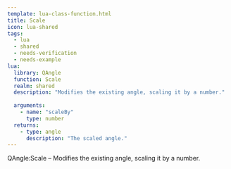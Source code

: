 ```yaml
---
template: lua-class-function.html
title: Scale
icon: lua-shared
tags:
  - lua
  - shared
  - needs-verification
  - needs-example
lua:
  library: QAngle
  function: Scale
  realm: shared
  description: "Modifies the existing angle, scaling it by a number."
  
  arguments:
    - name: "scaleBy"
      type: number
  returns:
    - type: angle
      description: "The scaled angle."
---
```


<div class="lua__search__keywords">
QAngle:Scale &#x2013; Modifies the existing angle, scaling it by a number.
</div>
